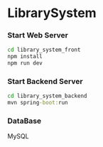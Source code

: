 # LibrarySystem

### Start Web Server
```cmd
cd library_system_front
npm install
npm run dev
```

### Start Backend Server
```cmd
cd library_system_backend
mvn spring-boot:run
```

### DataBase
MySQL
